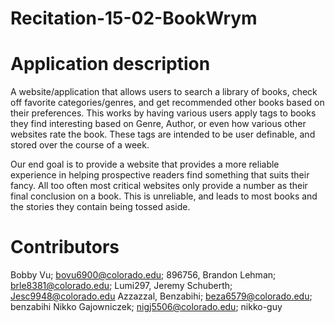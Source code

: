 # Recitation-15-02-BookWrym

# Application description 
A website/application that allows users to search a library of books, check off favorite categories/genres, and get recommended other books based on their preferences. 
This works by having various users apply tags to books they find interesting based on Genre, Author, or even how various other websites rate the book. 
These tags are intended to be user definable, and stored over the course of a week.

Our end goal is to provide a website that provides a more reliable experience in helping prospective readers find something that suits their fancy. 
All too often most critical websites only provide a number as their final conclusion on a book. 
This is unreliable, and leads to most books and the stories they contain being tossed aside.  

# Contributors 
Bobby Vu; bovu6900@colorado.edu; 896756,
Brandon Lehman; brle8381@colorado.edu; Lumi297,
Jeremy Schuberth; Jesc9948@colorado.edu Azzazzal,
Benzabihi; beza6579@colorado.edu; benzabihi
Nikko Gajowniczek; nigj5506@colorado.edu; nikko-guy 
